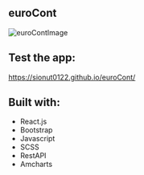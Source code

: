 ## euroCont

![euroContImage](http://ionutdev.com/static/media/euroCont_proj.15c58a07.png)

## Test the app:

https://sionut0122.github.io/euroCont/

## Built with:

- React.js
- Bootstrap
- Javascript
- SCSS
- RestAPI
- Amcharts


